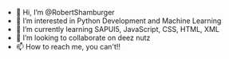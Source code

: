 - 👋 Hi, I’m @RobertShamburger
- 👀 I’m interested in Python Development and Machine Learning
- 🌱 I’m currently learning SAPUI5, JavaScript, CSS, HTML, XML
- 💞️ I’m looking to collaborate on deez nutz
- 📫 How to reach me, you can't!!

<!---
RobertShamburger/RobertShamburger is a ✨ special ✨ repository because its `README.md` (this file) appears on your GitHub profile.
You can click the Preview link to take a look at your changes.
--->
